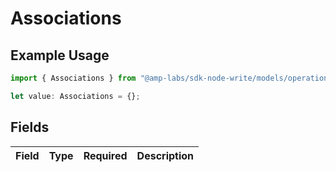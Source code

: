 # Associations

## Example Usage

```typescript
import { Associations } from "@amp-labs/sdk-node-write/models/operations";

let value: Associations = {};
```

## Fields

| Field       | Type        | Required    | Description |
| ----------- | ----------- | ----------- | ----------- |